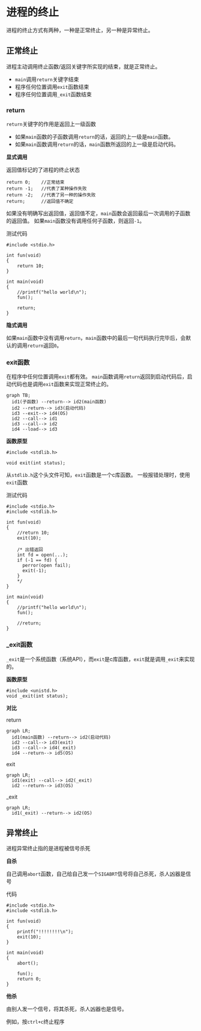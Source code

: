 
# 进程的终止

进程的终止方式有两种，一种是正常终止，另一种是异常终止。

## 正常终止

进程主动调用终止函数/返回关键字所实现的结束，就是正常终止。

- `main`调用`return`关键字结束
- 程序任何位置调用`exit`函数结束
- 程序任何位置调用`_exit`函数结束

### return

`return`关键字的作用是返回上一级函数

- 如果`main`函数的子函数调用`return`的话，返回的上一级是`main`函数。
- 如果`main`函数调用`return`的话，`main`函数所返回的上一级是启动代码。

**显式调用**

返回值标记的了进程的终止状态

```
return 0;    //正常结束
return -1;   //代表了某种操作失败
return -2;   //代表了另一种的操作失败
return;      //返回值不确定
```

如果没有明确写出返回值，返回值不定，`main`函数会返回最后一次调用的子函数的返回值。
如果`main`函数没有调用任何子函数，则返回`-1`。

测试代码
```
#include <stdio.h>

int fun(void)
{
    return 10;
}

int main(void)
{
    //printf("hello world\n");
    fun();

    return;
}
```

**隐式调用**

如果`main`函数中没有调用`return`，`main`函数中的最后一句代码执行完毕后，会默认的调用`return`返回`0`。

### exit函数

在程序中任何位置调用`exit`都有效。
`main`函数调用`return`返回到启动代码后，启动代码也是调用`exit`函数来实现正常终止的。

```mermaid
graph TB;
  id1(子函数) --return--> id2(main函数)
  id2 --return--> id3(启动代码)
  id3 --exit--> id4(OS)
  id2 --call--> id1
  id3 --call--> id2
  id4 --load--> id3
```

**函数原型**

```
#include <stdlib.h>

void exit(int status);
```

从`stdlib.h`这个头文件可知，`exit`函数是一个c库函数。
一般报错处理时，使用`exit`函数

测试代码

```
#include <stdio.h>
#include <stdlib.h>

int fun(void)
{
    //return 10;
    exit(10);

    /* 出错返回
    int fd = open(...);
    if (-1 == fd) {
      perror(open fail);
      exit(-1);
    }
    */
}

int main(void)
{
    //printf("hello world\n");
    fun();

    //return;
}
```

### \_exit函数

`_exit`是一个系统函数（系统API），而`exit`是c库函数，`exit`就是调用`_exit`来实现的。

**函数原型**

```
#include <unistd.h>
void _exit(int status);
```

**对比**

return

```mermaid
graph LR;
  id1(main函数) --return--> id2(启动代码)
  id2 --call--> id3(exit)
  id3 --call--> id4(_exit)
  id4 --return--> id5(OS)
```

exit

```mermaid
graph LR;
  id1(exit) --call--> id2(_exit)
  id2 --return--> id3(OS)
```

\_exit

```mermaid
graph LR;
  id1(_exit) --return--> id2(OS)

```

## 异常终止

进程异常终止指的是进程被信号杀死

**自杀**

自己调用`abort`函数，自己给自己发一个`SIGABRT`信号将自己杀死，杀人凶器是信号

代码

```
#include <stdio.h>
#include <stdlib.h>

int fun(void)
{
    printf("!!!!!!!!\n");
    exit(10);
}

int main(void)
{
    abort();

    fun();
    return 0;
}
```


**他杀**

由别人发一个信号，将其杀死，杀人凶器也是信号。

例如，按`ctrl+c`终止程序
